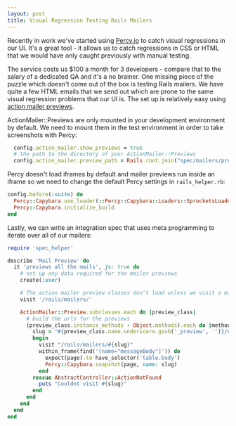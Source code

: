 ```yaml
---
layout: post
title: Visual Regression Testing Rails Mailers
---
```


Recently in work we've started using [Percy.io](https://percy.io/) to catch visual regressions in our UI.
It's a great tool - it allows us to catch regressions in CSS or HTML that we would have only caught previously with manual testing.
  

The service costs us $100 a month for 3 developers - compare that to the salary of a dedicated QA and it's a no brainer.
One missing piece of the puzzle which doesn't come out of the box is testing Rails mailers. We have quite a few HTML emails that we send out which are prone to the same visual regression problems that our  UI is. The set up is relatively easy using [action mailer previews](http://guides.rubyonrails.org/4_1_release_notes.html#action-mailer-previews).

ActionMailer::Previews are only mounted in your development environment by default. We need to mount them in the test environment in order to take screenshots with Percy:

```ruby
  config.action_mailer.show_previews = true
  # the path to the directory of your ActionMailer::Previews
  config.action_mailer.preview_path = Rails.root.join("spec/mailers/previews")
```

Percy doesn't load iframes by default and mailer previews run inside an iframe so we need to change the default Percy settings in `rails_helper.rb`:

```ruby
config.before(:suite) do
  Percy::Capybara.use_loader(::Percy::Capybara::Loaders::SprocketsLoader, include_iframes: true)
  Percy::Capybara.initialize_build
end
```

Lastly, we can write an integration spec that uses meta programming to iterate over all of our mailers:

```ruby
require 'spec_helper'

describe 'Mail Preview' do
  it 'previews all the mails', js: true do
    # set up any data required for the mailer previews
    create(:user)

    # The action mailer preview classes don't load unless we visit a mailer url to begin with
    visit '/rails/mailers/'

    ActionMailer::Preview.subclasses.each do |preview_class|
      # build the urls for the previews
      (preview_class.instance_methods - Object.methods).each do |method|
        slug = "#{preview_class.name.underscore.gsub('_preview', '')}/#{method}"
        begin
          visit "/rails/mailers/#{slug}"
          within_frame(find('[name="messageBody"]')) do
            expect(page).to have_selector('table.body')
            Percy::Capybara.snapshot(page, name: slug)
          end
        rescue AbstractController::ActionNotFound
          puts "Couldnt visit #{slug}"
        end
      end
    end
  end
end

```
